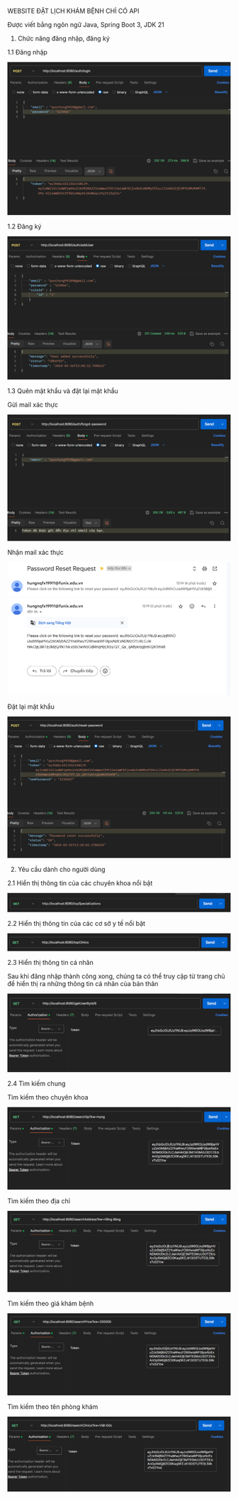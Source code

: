 WEBSITE ĐẶT LỊCH KHÁM BỆNH CHỈ CÓ API

Được viết bằng ngôn ngữ Java, Spring Boot 3, JDK 21

1. Chức năng đăng nhập, đăng ký

1.1 Đăng nhập

![alt text](image/image.png)

1.2 Đăng ký

![alt text](image/image-1.png)

1.3 Quên mật khẩu và đặt lại mật khẩu

Gửi mail xác thực

![alt text](image/image-2.png)

Nhận mail xác thực

![alt text](image/image-4.png)

Đặt lại mật khẩu

![alt text](image/image-5.png)

2. Yêu cầu dành cho người dùng

2.1 Hiển thị thông tin của các chuyên khoa nổi bật

![alt text](image/image-6.png)

2.2 Hiển thị thông tin của các cơ sở y tế nổi bật

![alt text](image/image-7.png)

2.3 Hiển thị thông tin cá nhân

Sau khi đăng nhập thành công xong, chúng ta có thể truy cập từ trang chủ để hiển thị ra những thông tin cá nhân của bản thân 

![alt text](image/image-8.png)

2.4 Tìm kiếm chung

Tìm kiếm theo chuyên khoa

![alt text](image/image-9.png)

Tìm kiếm theo địa chỉ

![alt text](image/image-10.png)

Tìm kiếm theo giá khám bệnh

![alt text](image/image-11.png)

Tìm kiếm theo tên phòng khám

![alt text](image/image-12.png)




